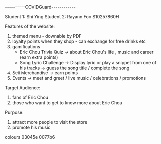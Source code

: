 ----------COVIDGuard------------

Student 1: Shi Ying 
Student 2: Rayann Foo S10257860H

Features of the website: 
1. themed menu - downable by PDF
2. loyalty points when they shop - can exchange for free drinks etc 
3. gamifications 
   - Eric Chou Trivia Quiz -> about Eric Chou's life , music and career (earn extra points)
   - Song Lyric Challenge -> Display lyric or play a snippet from one of his tracks -> guess the song title / complete the song
4. Sell Merchandise -> earn points 
5. Events -> meet and greet / live music / celebrations / promotions 


Target Audience: 
1. fans of Eric Chou 
2. those who want to get to know more about Eric Chou 

Purpose: 
1. attract more people to visit the store 
2. promote his music 

colours 
03045e
0077b6